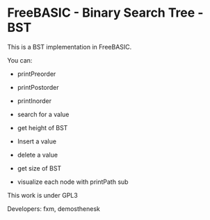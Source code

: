 # FreeBASIC - Binary Search Tree - BST

This is a BST implementation in FreeBASIC.

You can:

- printPreorder

- printPostorder

- printInorder

- search for a value

- get height of BST

- Insert a value

- delete a value

- get size of BST

- visualize each node with printPath sub

This work is under GPL3 

Developers: fxm, demosthenesk
